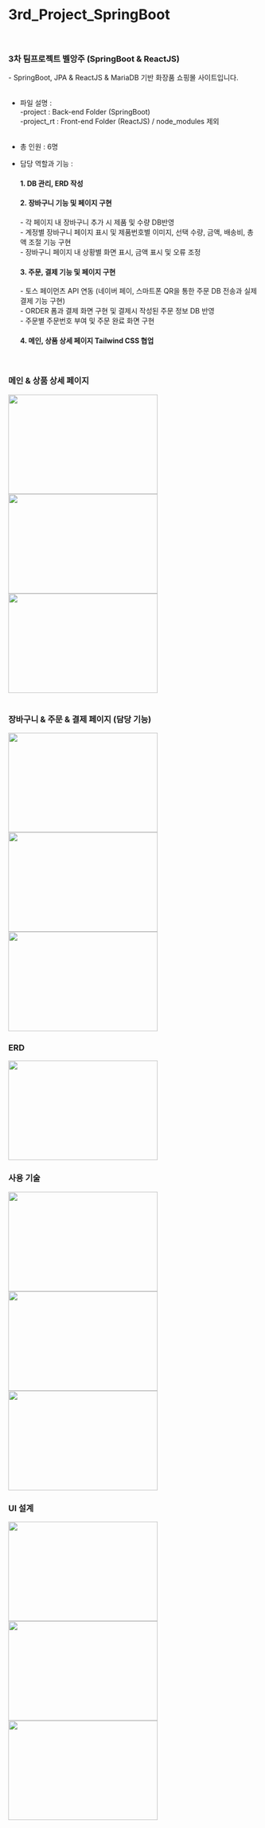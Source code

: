 # 3rd_Project_SpringBoot
<br>
<h3>3차 팀프로젝트 벨앙주 (SpringBoot & ReactJS)</h3>
 - SpringBoot, JPA & ReactJS & MariaDB 기반 화장품 쇼핑몰 사이트입니다.
 <br><br>
 
 - 파일 설명 : <br>
     -project : Back-end Folder (SpringBoot)<br>
     -project_rt : Front-end Folder (ReactJS) / node_modules 제외<br><br>

 - 총 인원 : 6명
 - 담당 역할과 기능 : <br>
   <h4>1. DB 관리, ERD 작성 </h4>
   <h4>2. 장바구니 기능 및 페이지 구현</h4>
   - 각 페이지 내 장바구니 추가 시 제품 및 수량 DB반영 <br>
   - 계정별 장바구니 페이지 표시 및 제품번호별 이미지, 선택 수량, 금액, 배송비, 총액 조절 기능 구현<br>
   - 장바구니 페이지 내 상황별 화면 표시, 금액 표시 및 오류 조정<br>
   <h4>3. 주문, 결제 기능 및 페이지 구현</h4>
    - 토스 페이먼츠 API 연동 (네이버 페이, 스마트폰 QR을 통한 주문 DB 전송과 실제 결제 기능 구현) <br>
    - ORDER 폼과 결제 화면 구현 및 결제시 작성된 주문 정보 DB 반영<br>
    - 주문별 주문번호 부여 및 주문 완료 화면 구현 <br>
   <h4>4.	메인, 상품 상세 페이지 Tailwind CSS 협업</h4>
<br>
<h3>메인 & 상품 상세 페이지</h3>
 <img src="https://github.com/midanto28/3rd_Project_SpringBoot/assets/151593476/89ee8de0-3063-4de1-baec-af6be1eac8af"width=300 height=200>
 <img src="https://github.com/midanto28/3rd_Project_SpringBoot/assets/151593476/eac9fc7b-70a7-4511-beeb-22612d088854"width=300 height=200>
 <img src="https://github.com/midanto28/3rd_Project_SpringBoot/assets/151593476/6c86901b-6753-4b2a-8c45-ede134050368"width=300 height=200>
<br>
<br>
<h3>장바구니 & 주문 & 결제 페이지 (담당 기능)</h3>
 <img src="https://github.com/midanto28/3rd_Project_SpringBoot/assets/151593476/c72d9858-d89b-4e4d-8bc3-0b258c7d24e5"width=300 height=200>
 <img src="https://github.com/midanto28/3rd_Project_SpringBoot/assets/151593476/b6fc5de4-368d-4b65-b2a5-9401c8c9e46b"width=300 height=200>
 <img src="https://github.com/midanto28/3rd_Project_SpringBoot/assets/151593476/e3027b4d-82aa-4087-ba9a-9a6d95181024"width=300 height=200>
<h3>ERD</h3>
<img src="https://github.com/midanto28/3rd_Project_SpringBoot/assets/151593476/76fc9874-012e-46e8-9edc-eaeafb2ead84"width=300 height=200>
<h3>사용 기술</h3>
<img src="https://github.com/midanto28/3rd_Project_SpringBoot/assets/151593476/fdbcab65-6711-43d6-ac72-f4e4c1a38fbf"width=300 height=200>
<img src="https://github.com/midanto28/3rd_Project_SpringBoot/assets/151593476/011bcc30-8b7a-49c8-97fe-7854bed8ed2a"width=300 height=200>
<img src="https://github.com/midanto28/3rd_Project_SpringBoot/assets/151593476/358fc377-d6a7-4224-b347-1d37c2ebe9fa"width=300 height=200>
<h3>UI 설계</h3>
<img src="https://github.com/midanto28/3rd_Project_SpringBoot/assets/151593476/3eacaac8-a1a1-492c-9c2f-32a6ae815738"width=300 height=200>
<img src="https://github.com/midanto28/3rd_Project_SpringBoot/assets/151593476/ae9e5e85-0667-47b9-96c6-77382bb9a54d"width=300 height=200>
<img src="https://github.com/midanto28/3rd_Project_SpringBoot/assets/151593476/7ed24bda-f95d-4ad8-985b-5ed8287c3b58"width=300 height=200>

